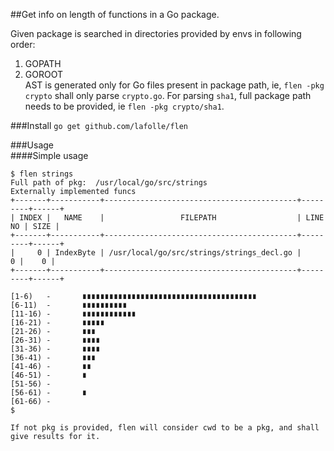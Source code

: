##Get info on length of functions in a Go package.

Given package is searched in  directories provided by envs in following order:  
1. GOPATH  
2. GOROOT  
AST is generated only for Go files present in package path, ie, `flen -pkg crypto` shall only parse `crypto.go`. For parsing `sha1`, full package path needs to be provided, ie `flen -pkg crypto/sha1`.

###Install
`go get github.com/lafolle/flen`

###Usage  
####Simple usage 
```
$ flen strings
Full path of pkg:  /usr/local/go/src/strings
Externally implemented funcs
+-------+-----------+-------------------------------------------+---------+------+
| INDEX |   NAME    |                 FILEPATH                  | LINE NO | SIZE |
+-------+-----------+-------------------------------------------+---------+------+
|     0 | IndexByte | /usr/local/go/src/strings/strings_decl.go |       0 |    0 |
+-------+-----------+-------------------------------------------+---------+------+

[1-6)   -       ∎∎∎∎∎∎∎∎∎∎∎∎∎∎∎∎∎∎∎∎∎∎∎∎∎∎∎∎∎∎∎∎∎∎∎∎∎∎∎
[6-11)  -       ∎∎∎∎∎∎∎∎∎∎
[11-16) -       ∎∎∎∎∎∎∎∎∎∎∎∎
[16-21) -       ∎∎∎∎∎
[21-26) -       ∎∎∎
[26-31) -       ∎∎∎∎
[31-36) -       ∎∎∎∎
[36-41) -       ∎∎∎
[41-46) -       ∎∎
[46-51) -       ∎
[51-56) -
[56-61) -       ∎
[61-66) -
$

If not pkg is provided, flen will consider cwd to be a pkg, and shall give results for it.
```  
